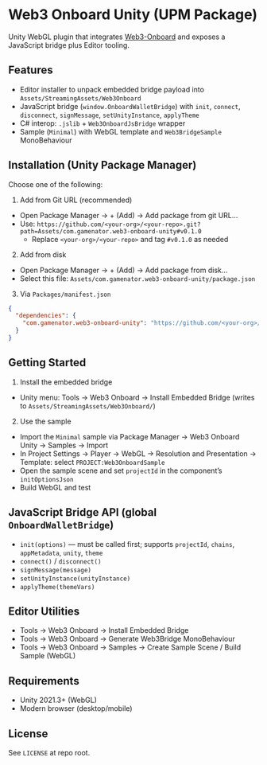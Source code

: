 # Web3 Onboard Unity (UPM Package)

Unity WebGL plugin that integrates [Web3-Onboard](https://onboard.blocknative.com/) and exposes a JavaScript bridge plus Editor tooling.

## Features
- Editor installer to unpack embedded bridge payload into `Assets/StreamingAssets/Web3Onboard`
- JavaScript bridge (`window.OnboardWalletBridge`) with `init`, `connect`, `disconnect`, `signMessage`, `setUnityInstance`, `applyTheme`
- C# interop: `.jslib` + `Web3OnboardJsBridge` wrapper
- Sample (`Minimal`) with WebGL template and `Web3BridgeSample` MonoBehaviour

## Installation (Unity Package Manager)
Choose one of the following:

1) Add from Git URL (recommended)
- Open Package Manager → + (Add) → Add package from git URL…
- Use: `https://github.com/<your-org>/<your-repo>.git?path=Assets/com.gamenator.web3-onboard-unity#v0.1.0`
  - Replace `<your-org>/<your-repo>` and tag `#v0.1.0` as needed

2) Add from disk
- Open Package Manager → + (Add) → Add package from disk…
- Select this file: `Assets/com.gamenator.web3-onboard-unity/package.json`

3) Via `Packages/manifest.json`
```json
{
  "dependencies": {
    "com.gamenator.web3-onboard-unity": "https://github.com/<your-org>/<your-repo>.git?path=Assets/com.gamenator.web3-onboard-unity#v0.1.0"
  }
}
```

## Getting Started
1) Install the embedded bridge
- Unity menu: Tools → Web3 Onboard → Install Embedded Bridge (writes to `Assets/StreamingAssets/Web3Onboard/`)

2) Use the sample
- Import the `Minimal` sample via Package Manager → Web3 Onboard Unity → Samples → Import
- In Project Settings → Player → WebGL → Resolution and Presentation → Template: select `PROJECT:Web3OnboardSample`
- Open the sample scene and set `projectId` in the component’s `initOptionsJson`
- Build WebGL and test

## JavaScript Bridge API (global `OnboardWalletBridge`)
- `init(options)` — must be called first; supports `projectId`, `chains`, `appMetadata`, `unity`, `theme`
- `connect()` / `disconnect()`
- `signMessage(message)`
- `setUnityInstance(unityInstance)`
- `applyTheme(themeVars)`

## Editor Utilities
- Tools → Web3 Onboard → Install Embedded Bridge
- Tools → Web3 Onboard → Generate Web3Bridge MonoBehaviour
- Tools → Web3 Onboard → Samples → Create Sample Scene / Build Sample (WebGL)

## Requirements
- Unity 2021.3+ (WebGL)
- Modern browser (desktop/mobile)

## License
See `LICENSE` at repo root.

